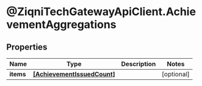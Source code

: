 # @ZiqniTechGatewayApiClient.AchievementAggregations

## Properties

Name | Type | Description | Notes
------------ | ------------- | ------------- | -------------
**items** | [**[AchievementIssuedCount]**](AchievementIssuedCount.md) |  | [optional] 


